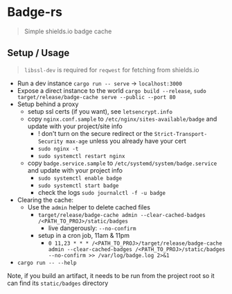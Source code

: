 # Badge-rs

> Simple shields.io badge cache

## Setup / Usage

> `libssl-dev` is required for `reqwest` for fetching from shields.io

* Run a dev instance `cargo run -- serve` -> `localhost:3000`
* Expose a direct instance to the world `cargo build --release`, `sudo target/release/badge-cache serve --public --port 80`
* Setup behind a proxy
    * setup ssl certs (if you want), see `letsencrypt.info`
    * copy `nginx.conf.sample` to `/etc/nginx/sites-available/badge` and update with your project/site info
        * ! don't turn on the secure redirect or the `Strict-Transport-Security max-age` unless you already have your cert
        * `sudo nginx -t`
        * `sudo systemctl restart nginx`
    * copy `badge.service.sample` to `/etc/systemd/system/badge.service` and update with your project info
        * `sudo systemctl enable badge`
        * `sudo systemctl start badge`
        * check the logs `sudo journalctl -f -u badge`
* Clearing the cache:
    * Use the `admin` helper to delete cached files
        * `target/release/badge-cache admin --clear-cached-badges /<PATH_TO_PROJ>/static/badges`
            * live dangerously: `--no-confirm`
        * setup in a cron job, 11am & 11pm
            * `0 11,23 * * * /<PATH_TO_PROJ>/target/release/badge-cache admin --clear-cached-badges /<PATH_TO_PROJ>/static/badges --no-confirm >> /var/log/badge.log 2>&1`
* `cargo run -- --help`

Note, if you build an artifact, it needs to be run from the project root so it can find its `static/badges` directory

